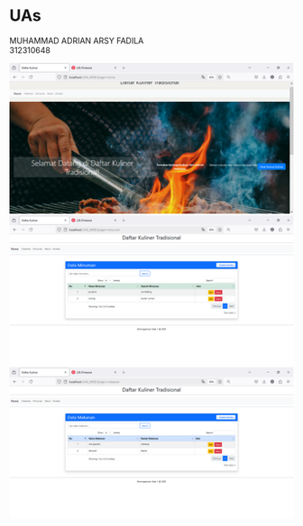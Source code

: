 # UAs
MUHAMMAD ADRIAN ARSY FADILA<br>
312310648<br>

![Image 1](DOKUMENTASI/p1)  
![Image 2](DOKUMENTASI/p2)  
![Image 3](DOKUMENTASI/p3)


